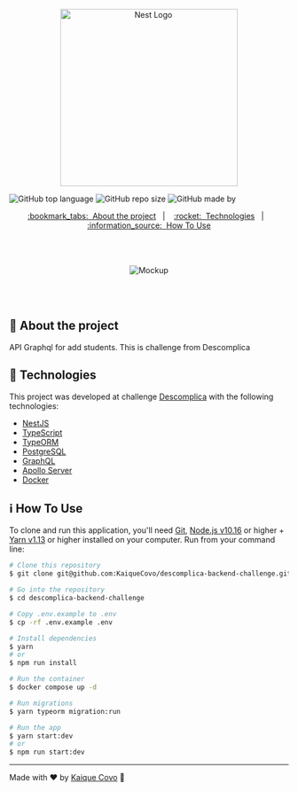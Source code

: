 <p align="center">
  <a href="http://nestjs.com/" target="blank"><img src="https://nestjs.com/img/logo_text.svg" width="320" alt="Nest Logo" /></a>
</p>

  <!-- Badges -->

![GitHub top language](https://img.shields.io/github/languages/top/kaiquecovo/descomplica-backend-challenge?color=%2300E88F)
![GitHub repo size](https://img.shields.io/github/repo-size/kaiquecovo/descomplica-backend-challenge?color=%23212121)
![GitHub made by](https://img.shields.io/badge/made%20by-KaiqueCovo-%2366ffbd)

<!-- Menu -->
<p align="center" >
  <a href="#bookmark_tabs-about-the-project">:bookmark_tabs:&nbsp;&nbsp;About the project</a>&nbsp;&nbsp;&nbsp;|&nbsp;&nbsp;&nbsp;
  <a href="#rocket-technologies">:rocket:&nbsp;&nbsp;Technologies</a>&nbsp;&nbsp;&nbsp;|&nbsp;&nbsp;&nbsp;
  <a href="#information_source-how-to-use">:information_source:&nbsp;&nbsp;How To Use</a>
</p>

<!-- Mockup -->
<div  align="center" style="padding: 50px;">
  <img alt="Mockup" src="./.github/mockup.png" width="auto" heigth="auto"/>
</div>

</div>

<!-- About -->

## :bookmark_tabs: About the project

API Graphql for add students. This is challenge from Descomplica

<!-- Technologies -->

## :rocket: Technologies

This project was developed at challenge [Descomplica](https://descomplica.com.br) with the following technologies:

- [NestJS](https://nestjs.com/)
- [TypeScript](https://www.typescriptlang.org/)
- [TypeORM](https://typeorm.io)
- [PostgreSQL](https://www.postgresql.org/)
- [GraphQL](https://graphql.org/)
- [Apollo Server](https://www.apollographql.com/docs/apollo-server/)
- [Docker](https://www.docker.com/)

<!-- How to use -->

## :information_source: How To Use

To clone and run this application, you'll need [Git](https://git-scm.com), [Node.js v10.16](https://nodejs.org/en) or higher + [Yarn v1.13](https://yarnpkg.com) or higher installed on your computer. Run from your command line:

```bash
# Clone this repository
$ git clone git@github.com:KaiqueCovo/descomplica-backend-challenge.git

# Go into the repository
$ cd descomplica-backend-challenge

# Copy .env.example to .env
$ cp -rf .env.example .env

# Install dependencies
$ yarn
# or
$ npm run install

# Run the container
$ docker compose up -d

# Run migrations
$ yarn typeorm migration:run

# Run the app
$ yarn start:dev
# or
$ npm run start:dev
```

---

Made with ♥ by [Kaique Covo](https://www.linkedin.com/in/kaique-covo-a46331147/) :wave:
